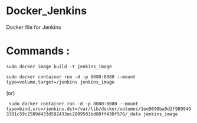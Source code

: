 # Docker_Jenkins
Docker file for Jenkins

# Commands : 

``` sudo docker image build -t jenkins_image ```

```sudo docker container run -d -p 8080:8080 --mount type=volume,target=/jenkins jenkins_image ```

(or) 

``` sudo docker container run -d -p 8080:8080 --mount type=bind,src=/jenkins,dst=/var/lib/docker/volumes/1ee9690ba9d2f9899493381c59c2589d433d592433ec2809501bd80ff430f576/_data jenkins_image```
